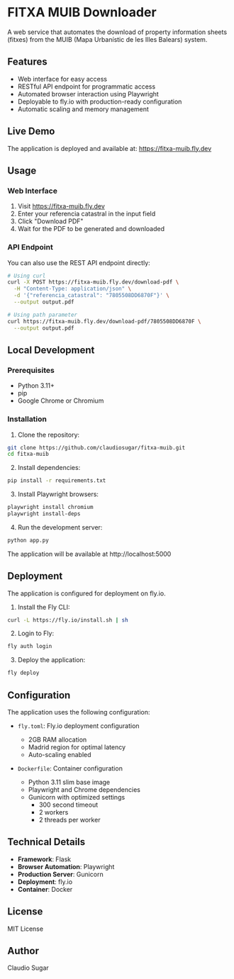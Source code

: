 # FITXA MUIB Downloader

A web service that automates the download of property information sheets (fitxes) from the MUIB (Mapa Urbanístic de les Illes Balears) system.

## Features

- Web interface for easy access
- RESTful API endpoint for programmatic access
- Automated browser interaction using Playwright
- Deployable to fly.io with production-ready configuration
- Automatic scaling and memory management

## Live Demo

The application is deployed and available at: https://fitxa-muib.fly.dev

## Usage

### Web Interface

1. Visit https://fitxa-muib.fly.dev
2. Enter your referencia catastral in the input field
3. Click "Download PDF"
4. Wait for the PDF to be generated and downloaded

### API Endpoint

You can also use the REST API endpoint directly:

```bash
# Using curl
curl -X POST https://fitxa-muib.fly.dev/download-pdf \
  -H "Content-Type: application/json" \
  -d '{"referencia_catastral": "7805508DD6870F"}' \
  --output output.pdf

# Using path parameter
curl https://fitxa-muib.fly.dev/download-pdf/7805508DD6870F \
  --output output.pdf
```

## Local Development

### Prerequisites

- Python 3.11+
- pip
- Google Chrome or Chromium

### Installation

1. Clone the repository:
```bash
git clone https://github.com/claudiosugar/fitxa-muib.git
cd fitxa-muib
```

2. Install dependencies:
```bash
pip install -r requirements.txt
```

3. Install Playwright browsers:
```bash
playwright install chromium
playwright install-deps
```

4. Run the development server:
```bash
python app.py
```

The application will be available at http://localhost:5000

## Deployment

The application is configured for deployment on fly.io.

1. Install the Fly CLI:
```bash
curl -L https://fly.io/install.sh | sh
```

2. Login to Fly:
```bash
fly auth login
```

3. Deploy the application:
```bash
fly deploy
```

## Configuration

The application uses the following configuration:

- `fly.toml`: Fly.io deployment configuration
  - 2GB RAM allocation
  - Madrid region for optimal latency
  - Auto-scaling enabled
  
- `Dockerfile`: Container configuration
  - Python 3.11 slim base image
  - Playwright and Chrome dependencies
  - Gunicorn with optimized settings
    - 300 second timeout
    - 2 workers
    - 2 threads per worker

## Technical Details

- **Framework**: Flask
- **Browser Automation**: Playwright
- **Production Server**: Gunicorn
- **Deployment**: fly.io
- **Container**: Docker

## License

MIT License

## Author

Claudio Sugar 